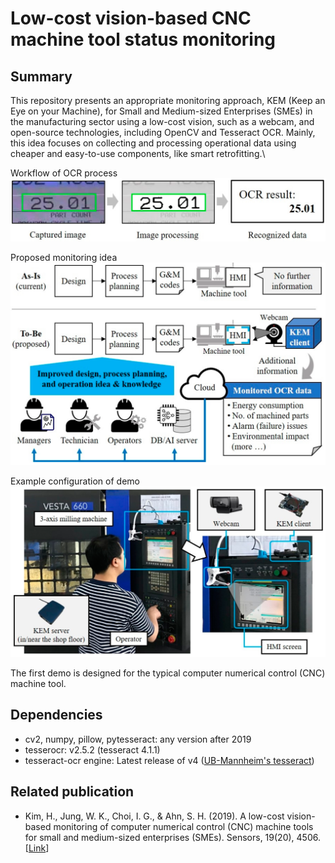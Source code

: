 # Low-cost vision-based CNC machine tool status monitoring

## Summary
This repository presents an appropriate monitoring approach, KEM (Keep an Eye on your Machine), for Small and Medium-sized Enterprises (SMEs) in the manufacturing sector using a low-cost vision, such as a webcam, and open-source technologies, including OpenCV and Tesseract OCR. Mainly, this idea focuses on collecting and processing operational data using cheaper and easy-to-use components, like smart retrofitting.\

Workflow of OCR process
![Workflow of OCR process](figure-1.png 'Workflow of OCR process')

Proposed monitoring idea
![Proposed monitoring idea](figure-3.png 'Proposed monitoring idea')

Example configuration of demo
![Example configuration of demo](figure-8.png 'Example configuration of demo')

The first demo is designed for the typical computer numerical control (CNC) machine tool.

## Dependencies
- cv2, numpy, pillow, pytesseract: any version after 2019
- tesserocr: v2.5.2 (tesseract 4.1.1)
- tesseract-ocr engine: Latest release of v4 ([UB-Mannheim's tesseract](https://github.com/UB-Mannheim/tesseract/wiki))

## Related publication
- Kim, H., Jung, W. K., Choi, I. G., & Ahn, S. H. (2019). A low-cost vision-based monitoring of computer numerical control (CNC) machine tools for small and medium-sized enterprises (SMEs). Sensors, 19(20), 4506. [[Link](https://doi.org/10.3390/s19204506)]
